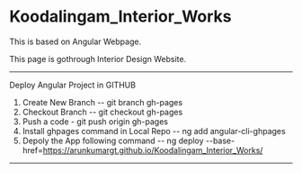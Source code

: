 # Koodalingam_Interior_Works

This is based on Angular Webpage.

This page is gothrough Interior Design Website.

----------------------------------------------
Deploy Angular Project in GITHUB
1. Create New Branch -- git branch gh-pages
2. Checkout Branch -- git checkout gh-pages
3. Push a code - git push origin gh-pages
4. Install ghpages command in Local Repo -- ng add angular-cli-ghpages
5. Depoly the App following command
-- ng deploy --base-href=https://arunkumargt.github.io/Koodalingam_Interior_Works/

----------------------------------------------
